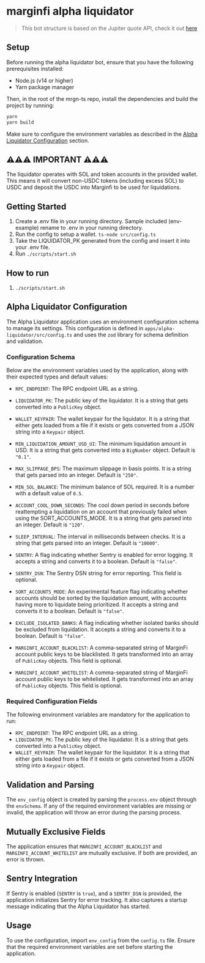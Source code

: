 # marginfi alpha liquidator

> This bot structure is based on the Jupiter quote API, check it out [here](https://github.com/jup-ag/jupiter-quote-api)

## Setup

Before running the alpha liquidator bot, ensure that you have the following prerequisites installed:

- Node.js (v14 or higher)
- Yarn package manager

Then, in the root of the mrgn-ts repo, install the dependencies and build the project by running:

```sh
yarn
yarn build
```

Make sure to configure the environment variables as described in the [Alpha Liquidator Configuration](#alpha-liquidator-configuration) section.

## **⚠⚠️️⚠️ IMPORTANT ⚠️⚠️⚠️**

The liquidator operates with SOL and token accounts in the provided wallet. This means it will convert non-USDC tokens (including excess SOL) to USDC and deposit the USDC into Marginfi to be used for liquidations.

## Getting Started
1. Create a .env file in your running directory. Sample included (env-example) rename to .env in your running directory.
2. Run the config to setup a wallet.  `ts-node src/config.ts` 
3. Take the LIQUIDATOR_PK generated from the config and insert it into your .env file.
4. Run `./scripts/start.sh`

## How to run

1. `./scripts/start.sh`

## Alpha Liquidator Configuration

The Alpha Liquidator application uses an environment configuration schema to manage its settings. This configuration is defined in `apps/alpha-liquidator/src/config.ts` and uses the `zod` library for schema definition and validation.

### Configuration Schema

Below are the environment variables used by the application, along with their expected types and default values:

- `RPC_ENDPOINT`: The RPC endpoint URL as a string.

- `LIQUIDATOR_PK`: The public key of the liquidator. It is a string that gets converted into a `PublicKey` object.

- `WALLET_KEYPAIR`: The wallet keypair for the liquidator. It is a string that either gets loaded from a file if it exists or gets converted from a JSON string into a `Keypair` object.

- `MIN_LIQUIDATION_AMOUNT_USD_UI`: The minimum liquidation amount in USD. It is a string that gets converted into a `BigNumber` object. Default is `"0.1"`.

- `MAX_SLIPPAGE_BPS`: The maximum slippage in basis points. It is a string that gets parsed into an integer. Default is `"250"`.

- `MIN_SOL_BALANCE`: The minimum balance of SOL required. It is a number with a default value of `0.5`.

- `ACCOUNT_COOL_DOWN_SECONDS`: The cool down period in seconds before reattempting a liquidation on an account that previously failed when using the SORT_ACCOUNTS_MODE. It is a string that gets parsed into an integer. Default is `"120"`.

- `SLEEP_INTERVAL`: The interval in milliseconds between checks. It is a string that gets parsed into an integer. Default is `"10000"`.

- `SENTRY`: A flag indicating whether Sentry is enabled for error logging. It accepts a string and converts it to a boolean. Default is `"false"`.

- `SENTRY_DSN`: The Sentry DSN string for error reporting. This field is optional.

- `SORT_ACCOUNTS_MODE`: An experimental feature flag indicating whether accounts should be sorted by the liquidation amount, with accounts having more to liquidate being prioritized. It accepts a string and converts it to a boolean. Default is `"false"`.

- `EXCLUDE_ISOLATED_BANKS`: A flag indicating whether isolated banks should be excluded from liquidation. It accepts a string and converts it to a boolean. Default is `"false"`.

- `MARGINFI_ACCOUNT_BLACKLIST`: A comma-separated string of MarginFi account public keys to be blacklisted. It gets transformed into an array of `PublicKey` objects. This field is optional.

- `MARGINFI_ACCOUNT_WHITELIST`: A comma-separated string of MarginFi account public keys to be whitelisted. It gets transformed into an array of `PublicKey` objects. This field is optional.

### Required Configuration Fields

The following environment variables are mandatory for the application to run:

- `RPC_ENDPOINT`: The RPC endpoint URL as a string.
- `LIQUIDATOR_PK`: The public key of the liquidator. It is a string that gets converted into a `PublicKey` object.
- `WALLET_KEYPAIR`: The wallet keypair for the liquidator. It is a string that either gets loaded from a file if it exists or gets converted from a JSON string into a `Keypair` object.

## Validation and Parsing

The `env_config` object is created by parsing the `process.env` object through the `envSchema`. If any of the required environment variables are missing or invalid, the application will throw an error during the parsing process.

## Mutually Exclusive Fields

The application ensures that `MARGINFI_ACCOUNT_BLACKLIST` and `MARGINFI_ACCOUNT_WHITELIST` are mutually exclusive. If both are provided, an error is thrown.

## Sentry Integration

If Sentry is enabled (`SENTRY` is `true`), and a `SENTRY_DSN` is provided, the application initializes Sentry for error tracking. It also captures a startup message indicating that the Alpha Liquidator has started.

## Usage

To use the configuration, import `env_config` from the `config.ts` file. Ensure that the required environment variables are set before starting the application.
